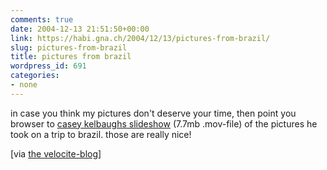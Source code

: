 ```yaml
---
comments: true
date: 2004-12-13 21:51:50+00:00
link: https://habi.gna.ch/2004/12/13/pictures-from-brazil/
slug: pictures-from-brazil
title: pictures from brazil
wordpress_id: 691
categories:
- none
---
```



in case you think my pictures don't deserve your time, then point you browser to [casey kelbaughs slideshow](http://www.caseykelbaugh.com/brazilslideshow/brazilslideshow.mov) (7.7mb .mov-file) of the pictures he took on a trip to brazil. those are really nice!



[via [the velocite-blog](http://velocite.ch/weblogtoo/index.php?p=52)]

